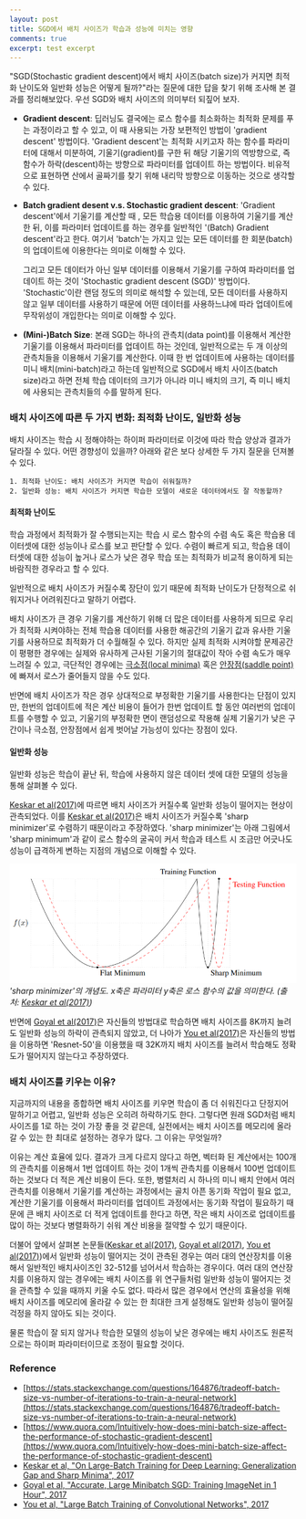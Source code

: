 ```yaml
---
layout: post
title: SGD에서 배치 사이즈가 학습과 성능에 미치는 영향
comments: true
excerpt: test excerpt
---
```



 "SGD(Stochastic gradient descent)에서 배치 사이즈(batch size)가 커지면 최적화 난이도와 일반화 성능은 어떻게 될까?"라는 질문에 대한 답을 찾기 위해 조사해 본 결과를 정리해보았다. 우선 SGD와 배치 사이즈의 의미부터 되짚어 보자.

* **Gradient descent**: 딥러닝도 결국에는 로스 함수를 최소화하는 최적화 문제를 푸는 과정이라고 할 수 있고, 이 때 사용되는 가장 보편적인 방법이 'gradient descent' 방법이다. 'Gradient descent'는 최적화 시키고자 하는 함수를 파라미터에 대해서 미분하여, 기울기(gradient)를 구한 뒤 해당 기울기의 역방향으로, 즉 함수가 하락(descent)하는 방향으로 파라미터를 업데이트 하는 방법이다. 비유적으로 표현하면 산에서 골짜기를 찾기 위해 내리막 방향으로 이동하는 것으로 생각할 수 있다.

* **Batch gradient desent v.s. Stochastic gradient descent**:  'Gradient descent'에서 기울기를 계산할 때 , 모든 학습용 데이터를 이용하여 기울기를 계산한 뒤, 이를 파라미터 업데이트를 하는 경우를 일반적인 '(Batch) Gradient descent'라고 한다. 여기서 'batch'는 가지고 있는 모든 데이터를 한 회분(batch)의 업데이트에 이용한다는 의미로 이해할 수 있다. 

    그리고 모든 데이터가 아닌 일부 데이터를 이용해서 기울기를 구하여 파라미터를 업데이트 하는 것이 'Stochastic gradient descent (SGD)' 방법이다. 'Stochastic'이란 랜덤 정도의 의미로 해석할 수 있는데, 모든 데이터를 사용하지 않고 일부 데이터를 사용하기 때문에 어떤 데이터를 사용하느냐에 따라 업데이트에 무작위성이 개입한다는 의미로 이해할 수 있다.

* **(Mini-)Batch Size**:  본래 SGD는 하나의 관측치(data point)를 이용해서 계산한 기울기를 이용해서 파라미터를 업데이트 하는 것인데, 일반적으로는 두 개 이상의 관측치들을 이용해서 기울기를 계산한다. 이때 한 번 업데이트에 사용하는 데이터를 미니 배치(mini-batch)라고 하는데 일반적으로 SGD에서 배치 사이즈(batch size)라고 하면 전체 학습 데이터의 크기가 아니라 미니 배치의 크기, 즉 미니 배치에 사용되는 관측치들의 수를 말하게 된다.


### 배치 사이즈에 따른 두 가지 변화: 최적화 난이도, 일반화 성능

배치 사이즈는 학습 시 정해야하는 하이퍼 파라미터로 이것에 따라 학습 양상과 결과가 달라질 수 있다. 어떤 경향성이 있을까? 아래와 같은 보다 상세한 두 가지 질문을 던져볼 수 있다.

	1. 최적화 난이도: 배치 사이즈가 커지면 학습이 쉬워질까?
	2. 일반화 성능: 배치 사이즈가 커지면 학습한 모델이 새로운 데이터에서도 잘 작동할까?



#### 최적화 난이도

학습 과정에서 최적화가 잘 수행되는지는 학습 시 로스 함수의 수렴 속도 혹은 학습용 데이터셋에 대한 성능이나 로스를 보고 판단할 수 있다. 수렴이 빠르게 되고, 학습용 데이터셋에 대한 성능이 높거나 로스가 낮은 경우 학습 또는 최적화가 비교적 용이하게 되는 바람직한 경우라고 할 수 있다. 

 일반적으로 배치 사이즈가 커질수록 장단이 있기 때문에 최적화 난이도가 단정적으로 쉬워지거나 어려워진다고 말하기 어렵다.
 
 배치 사이즈가 큰 경우 기울기를 계산하기 위해 더 많은 데이터를 사용하게 되므로 우리가 최적화 시켜야하는 전체 학습용 데이터를 사용한 해공간의 기울기 값과 유사한 기울기를 사용하므로 최적화가 더 수월해질 수 있다. 하지만 실제 최적화 시켜야할 문제공간이 평평한 경우에는 실제와 유사하게 근사된 기울기의 절대값이 작아 수렴 속도가 매우 느려질 수 있고, 극단적인 경우에는 [극소점(local minima)](https://ko.wikipedia.org/wiki/%EA%B7%B9%EA%B0%92) 혹은 [안장점(saddle point)](https://ko.wikipedia.org/wiki/%EC%95%88%EC%9E%A5%EC%A0%90)에 빠져서 로스가 줄어들지 않을 수도 있다.

 반면에 배치 사이즈가 작은 경우 상대적으로 부정확한 기울기를 사용한다는 단점이 있지만, 한번의 업데이트에 적은 계산 비용이 들어가 한번 업데이트 할 동안 여러번의 업데이트를 수행할 수 있고, 기울기의 부정확한 면이 랜덤성으로 작용해 실제 기울기가 낮은 구간이나 극소점, 안장점에서 쉽게 벗어날 가능성이 있다는 장점이 있다.


#### 일반화 성능

일반화 성능은 학습이 끝난 뒤, 학습에 사용하지 않은 데이터 셋에 대한 모델의 성능을 통해 살펴볼 수 있다. 

 [Keskar et al(2017)](https://www.openreview.net/pdf?id=H1oyRlYgg)에 따르면 배치 사이즈가 커질수록 일반화 성능이 떨어지는 현상이 관측되었다. 이를 [Keskar et al(2017)](https://www.openreview.net/pdf?id=H1oyRlYgg)은 배치 사이즈가 커질수록 'sharp minimizer'로 수렴하기 때문이라고 주장하였다. 'sharp minimizer'는 아래 그림에서 'sharp minimum'과 같이 로스 함수의 굴곡이 커서 학습과 테스트 시 조금만 어긋나도 성능이 급격하게 변하는 지점의 개념으로 이해할 수 있다.
 
 ![sharp_minimzer](https://github.com/hongdoki/hongdoki.github.io/blob/master/assets/sharpminimizer.PNG?raw=true)
 *'sharp minimizer'의 개념도. x축은 파라미터 y축은 로스 함수의 값을 의미한다. (출처: [Keskar et al(2017)](https://www.openreview.net/pdf?id=H1oyRlYgg))*
 

반면에 [Goyal et al(2017)](https://arxiv.org/pdf/1706.02677.pdf)은 자신들의 방법대로 학습하면 배치 사이즈를 8K까지 늘려도 일반화 성능의 하락이 관측되지 않았고, 더 나아가 [You et al(2017)](https://arxiv.org/pdf/1708.03888.pdf)은 자신들의 방법을 이용하면 'Resnet-50'을 이용했을 때 32K까지 배치 사이즈를 늘려서 학습해도 정확도가 떨어지지 않는다고 주장하였다.


### 배치 사이즈를 키우는 이유?

 지금까지의 내용을 종합하면 배치 사이즈를 키우면 학습이 좀 더 쉬워진다고 단정지어 말하기고 어렵고, 일반화 성능은 오히려 하락하기도 한다. 그렇다면 원래 SGD처럼 배치 사이즈를 1로 하는 것이 가장 좋을 것 같은데, 실전에서는 배치 사이즈를 메모리에 올라갈 수 있는 한 최대로 설정하는 경우가 많다. 그 이유는 무엇일까?

 이유는 계산 효율에 있다. 결과가 크게 다르지 않다고 하면, 벡터화 된 계산에서는 100개의 관측치를 이용해서 1번 업데이트 하는 것이 1개씩 관측치를 이용해서 100번 업데이트하는 것보다 더 적은 계산 비용이 든다. 또한, 병렬처리 시 하나의 미니 배치 안에서 여러 관측치를 이용해서 기울기를 계산하는 과정에서는 골치 아픈 동기화 작업이 필요 없고, 계산한 기울기를 이용해서 파라미터를 업데이트 과정에서는 동기화 작업이 필요하기 때문에 큰 배치 사이즈로 더 적게 업데이트를 한다고 하면, 작은 배치 사이즈로 업데이트를 많이 하는 것보다 병렬화하기 쉬워 계산 비용을 절약할 수 있기 때문이다. 

 더불어 앞에서 살펴본 논문들([Keskar et al(2017)](https://www.openreview.net/pdf?id=H1oyRlYgg), [Goyal et al(2017)](https://arxiv.org/pdf/1706.02677.pdf), [You et al(2017)](https://arxiv.org/pdf/1708.03888.pdf))에서 일반화 성능이 떨어지는 것이 관측된 경우는 여러 대의 연산장치를 이용해서 일반적인 배치사이즈인 32-512를 넘어서서 학습하는 경우이다. 여러 대의 연산장치를 이용하지 않는 경우에는 배치 사이즈를 위 연구들처럼 일반화 성능이 떨어지는 것을 관측할 수 있을 때까지 키울 수도 없다. 따라서 많은 경우에서 연산의 효율성을 위해 배치 사이즈를 메모리에 올라갈 수 있는 한 최대한 크게 설정해도 일반화 성능이 떨어질 걱정을 하지 않아도 되는 것이다.

 물론 학습이 잘 되지 않거나 학습한 모델의 성능이 낮은 경우에는 배치 사이즈도 원론적으로는 하이퍼 파라미터이므로 조정이 필요할 것이다.

 
### Reference

* [https://stats.stackexchange.com/questions/164876/tradeoff-batch-size-vs-number-of-iterations-to-train-a-neural-network](https://stats.stackexchange.com/questions/164876/tradeoff-batch-size-vs-number-of-iterations-to-train-a-neural-network)
* [https://www.quora.com/Intuitively-how-does-mini-batch-size-affect-the-performance-of-stochastic-gradient-descent](https://www.quora.com/Intuitively-how-does-mini-batch-size-affect-the-performance-of-stochastic-gradient-descent)
* [Keskar et al, "On Large-Batch Training for Deep Learning: Generalization Gap and Sharp Minima", 2017](https://arxiv.org/abs/1609.04836)
* [Goyal et al, "Accurate, Large Minibatch SGD: Training ImageNet in 1 Hour", 2017](https://arxiv.org/pdf/1706.02677.pdf)
* [You et al, "Large Batch Training of Convolutional Networks", 2017](https://arxiv.org/pdf/1708.03888.pdf)



 
 